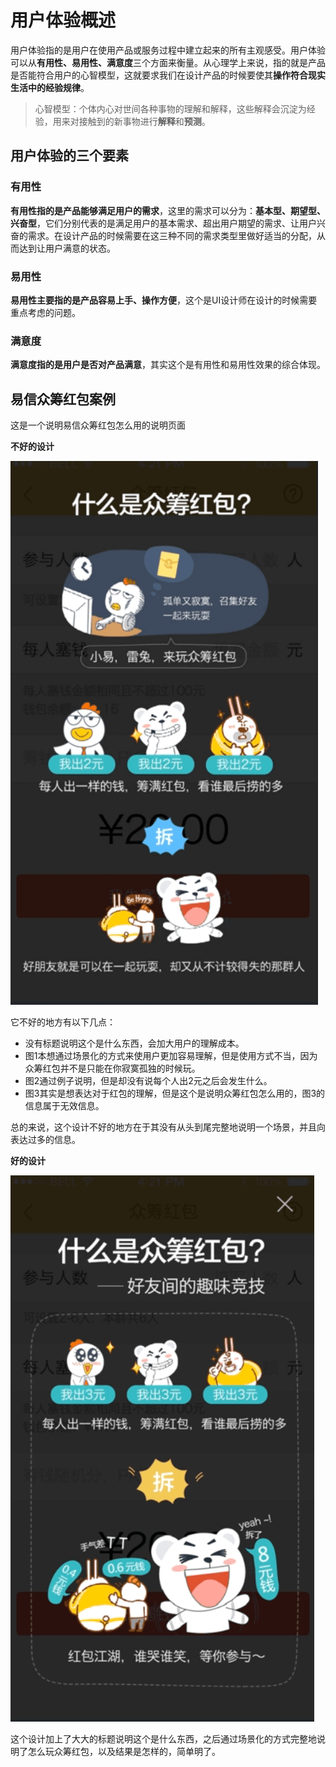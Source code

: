 # 用户体验概述

用户体验指的是用户在使用产品或服务过程中建立起来的所有主观感受。用户体验可以从**有用性、易用性、满意度**三个方面来衡量。从心理学上来说，指的就是产品是否能符合用户的心智模型，这就要求我们在设计产品的时候要使其**操作符合现实生活中的经验规律**。

>心智模型：个体内心对世间各种事物的理解和解释，这些解释会沉淀为经验，用来对接触到的新事物进行**解释**和**预测**。

## 用户体验的三个要素

### 有用性

**有用性指的是产品能够满足用户的需求**，这里的需求可以分为：**基本型、期望型、兴奋型**，它们分别代表的是满足用户的基本需求、超出用户期望的需求、让用户兴奋的需求。在设计产品的时候需要在这三种不同的需求类型里做好适当的分配，从而达到让用户满意的状态。

### 易用性

**易用性主要指的是产品容易上手、操作方便**，这个是UI设计师在设计的时候需要重点考虑的问题。

### 满意度

**满意度指的是用户是否对产品满意**，其实这个是有用性和易用性效果的综合体现。

## 易信众筹红包案例

这是一个说明易信众筹红包怎么用的说明页面

**不好的设计**

![](../img/04/04_01_01_01_yixin_bad_exp.png)

它不好的地方有以下几点：

- 没有标题说明这个是什么东西，会加大用户的理解成本。
- 图1本想通过场景化的方式来使用户更加容易理解，但是使用方式不当，因为众筹红包并不是只能在你寂寞孤独的时候玩。
- 图2通过例子说明，但是却没有说每个人出2元之后会发生什么。
- 图3其实是想表达对于红包的理解，但是这个是说明众筹红包怎么用的，图3的信息属于无效信息。

总的来说，这个设计不好的地方在于其没有从头到尾完整地说明一个场景，并且向表达过多的信息。

**好的设计**

![](../img/04/04_01_01_02_yixin_good_exp.png)

这个设计加上了大大的标题说明这个是什么东西，之后通过场景化的方式完整地说明了怎么玩众筹红包，以及结果是怎样的，简单明了。